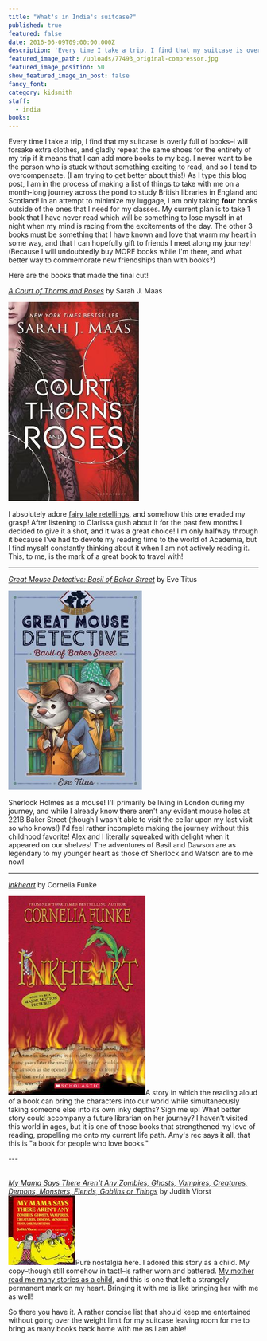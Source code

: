 ```yaml
---
title: "What's in India's suitcase?"
published: true
featured: false
date: 2016-06-09T09:00:00.000Z
description: 'Every time I take a trip, I find that my suitcase is overly full of books–I will forsake extra clothes, and gladly repeat the same shoes for the entirety of my trip if it means that I can add more books to my bag.'
featured_image_path: /uploads/77493_original-compressor.jpg
featured_image_position: 50
show_featured_image_in_post: false
fancy_font:
category: kidsmith
staff:
  - india
books:
---
```



Every time I take a trip, I find that my suitcase is overly full of books–I will forsake extra clothes, and gladly repeat the same shoes for the entirety of my trip if it means that I can add more books to my bag. I never want to be the person who is stuck without something exciting to read, and so I tend to overcompensate. (I am trying to get better about this!) As I type this blog post, I am in the process of making a list of things to take with me on a month-long journey across the pond to study British libraries in England and Scotland! In an attempt to minimize my luggage, I am only taking **four** books outside of the ones that I need for my classes. My current plan is to take 1 book that I have never read which will be something to lose myself in at night when my mind is racing from the excitements of the day. The other 3 books must be something that I have known and love that warm my heart in some way, and that I can hopefully gift to friends I meet along my journey! (Because I will undoubtedly buy MORE books while I'm there, and what better way to commemorate new friendships than with books?)

Here are the books that made the final cut!

*[A Court of Thorns and Roses](http://www.brooklinebooksmith-shop.com/book/9781619634442)* by Sarah J. Maas

![](/uploads/versions/courtrose---x----263-400x---.jpg)

I absolutely adore [fairy tale retellings](http://www.brooklinebooksmith.com/kidsmith/2016/04/28/clarissa/), and somehow this one evaded my grasp! After listening to Clarissa gush about it for the past few months I decided to give it a shot, and it was a great choice! I'm only halfway through it because I've had to devote my reading time to the world of Academia, but I find myself constantly thinking about it when I am not actively reading it. This, to me, is the mark of a great book to travel with!

---

[*Great Mouse Detective: Basil of Baker Street*](http://www.brooklinebooksmith-shop.com/book/9781481464017) by Eve Titus

![](/uploads/versions/greatmouse---x----269-400x---.jpg)

Sherlock Holmes as a mouse! I'll primarily be living in London during my journey, and while I already know there aren't any evident mouse holes at 221B Baker Street (though I wasn't able to visit the cellar upon my last visit so who knows!) I'd feel rather incomplete making the journey without this childhood favorite! Alex and I literally squeaked with delight when it appeared on our shelves! The adventures of Basil and Dawson are as legendary to my younger heart as those of Sherlock and Watson are to me now!

---

*[Inkheart](http://www.brooklinebooksmith-shop.com/book/9780439709101)* by Cornelia Funke

![](/uploads/versions/inkheart---x----276-400x---.jpg)A story in which the reading aloud of a book can bring the characters into our world while simultaneously taking someone else into its own inky depths? Sign me up! What better story could accompany a future librarian on her journey? I haven't visited this world in ages, but it is one of those books that strengthened my love of reading, propelling me onto my current life path. Amy's rec says it all, that this is "a book for people who love books."&nbsp;[](http://www.brooklinebooksmith-shop.com/book/9780689712043)

*---*

*<br>[My Mama Says There Aren't Any Zombies, Ghosts, Vampires, Creatures, Demons, Monsters, Fiends, Goblins or Things](http://www.brooklinebooksmith-shop.com/book/9780689712043)* by Judith Viorst![](/uploads/versions/mamasays---x----135-140x---.jpg)Pure nostalgia here. I adored this story as a child. My copy–though still somehow in tact!–is rather worn and battered. [My mother read me many stories as a child](http://www.brooklinebooksmith.com/kidsmith/2016/05/07/lessons-learned/), and this is one that left a strangely permanent mark on my heart. Bringing it with me is like bringing her with me as well!

So there you have it. A rather concise list that should keep me entertained without going over the weight limit for my suitcase leaving room for me to bring as many books back home with me as I am able!